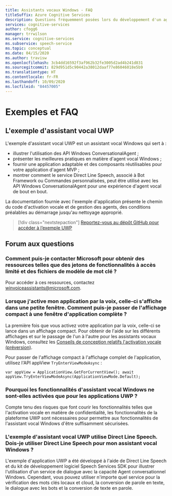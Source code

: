 ```yaml
---
title: Assistants vocaux Windows - FAQ
titleSuffix: Azure Cognitive Services
description: Questions fréquemment posées lors du développement d'un agent vocal Windows.
services: cognitive-services
author: cfogg6
manager: trrwilson
ms.service: cognitive-services
ms.subservice: speech-service
ms.topic: conceptual
ms.date: 04/15/2020
ms.author: travisw
ms.openlocfilehash: 3cb4dd16592f3af962b32fe3005d2ad4b241d831
ms.sourcegitcommit: 829d951d5c90442a38012daaf77e86046018e5b9
ms.translationtype: HT
ms.contentlocale: fr-FR
ms.lasthandoff: 10/09/2020
ms.locfileid: "84457005"
---
```

# <a name="samples-and-faqs"></a>Exemples et FAQ

## <a name="the-uwp-voice-assistant-sample"></a>L'exemple d'assistant vocal UWP

L'exemple d'assistant vocal UWP est un assistant vocal Windows qui sert à :

- illustrer l'utilisation des API Windows ConversationalAgent ;
- présenter les meilleures pratiques en matière d'agent vocal Windows ;
- fournir une application adaptable et des composants réutilisables pour votre application d'agent MVP ;
- montrer comment le service Direct Line Speech, associé à Bot Framework ou Commandes personnalisées, peut être utilisé avec les API Windows ConversationalAgent pour une expérience d'agent vocal de bout en bout.

La documentation fournie avec l'exemple d'application présente le chemin du code d'activation vocale et de gestion des agents, des conditions préalables au démarrage jusqu'au nettoyage approprié.

> [!div class="nextstepaction"]
> [Reportez-vous au dépôt GitHub pour accéder à l’exemple UWP](https://aka.ms/MVA/sample)

## <a name="frequently-asked-questions"></a>Forum aux questions

### <a name="how-do-i-contact-microsoft-for-resources-like-limited-access-feature-tokens-and-keyword-model-files"></a>Comment puis-je contacter Microsoft pour obtenir des ressources telles que des jetons de fonctionnalités à accès limité et des fichiers de modèle de mot clé ?

Pour accéder à ces ressources, contactez winvoiceassistants@microsoft.com.

### <a name="my-app-is-showing-in-a-small-window-when-i-activate-it-by-voice-how-can-i-transition-from-the-compact-view-to-a-full-application-window"></a>Lorsque j'active mon application par la voix, celle-ci s'affiche dans une petite fenêtre. Comment puis-je passer de l'affichage compact à une fenêtre d'application complète ?

La première fois que vous activez votre application par la voix, celle-ci se lance dans un affichage compact. Pour obtenir de l'aide sur les différents affichages et sur le passage de l'un à l'autre pour les assistants vocaux Windows, consultez les [Conseils de conception relatifs l'activation vocale (préversion)](windows-voice-assistants-best-practices.md#design-guidance-for-voice-activation-preview).

Pour passer de l'affichage compact à l'affichage complet de l'application, utilisez l'API appView `TryEnterViewModeAsync` :

`var appView = ApplicationView.GetForCurrentView();
 await appView.TryEnterViewModeAsync(ApplicationViewMode.Default);`

### <a name="why-are-voice-assistant-features-on-windows-only-enabled-for-uwp-applications"></a>Pourquoi les fonctionnalités d'assistant vocal Windows ne sont-elles activées que pour les applications UWP ?

Compte tenu des risques que font courir les fonctionnalités telles que l'activation vocale en matière de confidentialité, les fonctionnalités de la plateforme UWP sont nécessaires pour permettre aux fonctionnalités de l'assistant vocal Windows d'être suffisamment sécurisées.

### <a name="the-uwp-voice-assistant-sample-uses-direct-line-speech-do-i-have-to-use-direct-line-speech-for-my-voice-assistant-on-windows"></a>L'exemple d'assistant vocal UWP utilise Direct Line Speech. Dois-je utiliser Direct Line Speech pour mon assistant vocal Windows ?

L'exemple d'application UWP a été développé à l'aide de Direct Line Speech et du kit de développement logiciel Speech Services SDK pour illustrer l'utilisation d'un service de dialogue avec la capacité Agent conversationnel Windows. Cependant, vous pouvez utiliser n'importe quel service pour la vérification des mots clés locaux et cloud, la conversion de parole en texte, le dialogue avec les bots et la conversion de texte en parole.
